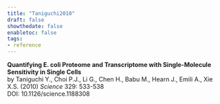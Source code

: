 ```yaml
---
title: "Taniguchi2010"
draft: false
showthedate: false
enabletoc: false
tags:
- reference
---
```


**Quantifying E. coli Proteome and Transcriptome with Single-Molecule Sensitivity in Single Cells**     
by Taniguchi Y., Choi P.J., Li G., Chen H., Babu M., Hearn J., Emili A., Xie X.S. (2010)
*Science* 329: 533-538    
DOI: 10.1126/science.1188308
